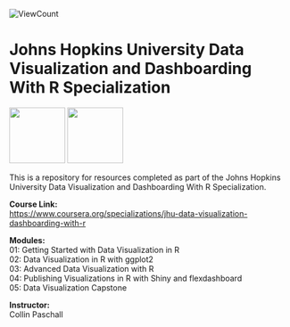 ![ViewCount](https://views.whatilearened.today/views/github/mattpinkerton/Johns_Hopkins_Data_Visualization_and_Dashboarding_With_R.svg?cache=remove)

# Johns Hopkins University Data Visualization and Dashboarding With R Specialization

<img src="https://user-images.githubusercontent.com/85677826/153603411-dc95a1db-1ec7-4361-a6bc-17d5b2476be7.png" width="100" height="100"> <img src="https://user-images.githubusercontent.com/85677826/153602802-4de23488-4ad9-48ef-bbde-58d093c416ea.png" width="100" height="100">

This is a repository for resources completed as part of the Johns Hopkins University Data Visualization and Dashboarding With R Specialization.

**Course Link:**\
https://www.coursera.org/specializations/jhu-data-visualization-dashboarding-with-r

**Modules:**\
01: Getting Started with Data Visualization in R\
02: Data Visualization in R with ggplot2\
03: Advanced Data Visualization with R\
04: Publishing Visualizations in R with Shiny and flexdashboard\
05: Data Visualization Capstone

**Instructor:**\
Collin Paschall
